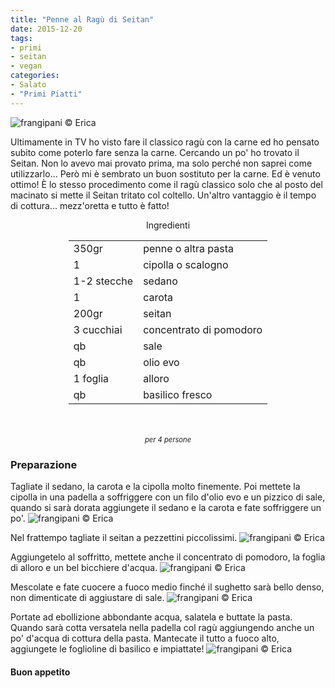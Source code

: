 ```yaml
---
title: "Penne al Ragù di Seitan"
date: 2015-12-20
tags:
- primi
- seitan
- vegan
categories:
- Salato
- "Primi Piatti"
---
```

![](header.jpg "frangipani © Erica")

Ultimamente in TV ho visto fare il classico ragù con la carne ed ho pensato subito come poterlo fare senza la carne. Cercando un po' ho trovato il Seitan. Non lo avevo mai provato prima, ma solo perché non saprei come utilizzarlo... Però mi è sembrato un buon sostituto per la carne. Ed è venuto ottimo! È lo stesso procedimento come il ragù classico solo che al posto del macinato si mette il Seitan tritato col coltello. Un'altro vantaggio è il tempo di cottura... mezz'oretta e tutto è fatto!


<div id="wrapper" style="text-align: center">
  <div id="yourdiv" style="display: inline-block;">
    <div class="ingredients">
      <div class="ingredients-title">Ingredienti</div>
      <table>
        <tbody>
          </tr>
          <tr>
            <td>350gr</td>
            <td>penne o altra pasta</td>
          </tr>
          <tr>
            <td>1</td>
            <td>cipolla o scalogno</td>
          </tr>
          <tr>
            <td>1-2 stecche</td>
            <td>sedano</td>
          </tr>
          <tr>
            <td>1</td>
            <td>carota</td>
          </tr>
          <tr>
            <td>200gr</td>
            <td>seitan</td>
          </tr>
          <tr>
            <td>3 cucchiai</td>
            <td>concentrato di pomodoro</td>
          </tr>
          <tr>
            <td>qb</td>
            <td>sale</td>
          </tr>
          <tr>
            <td>qb</td>
            <td>olio evo</td> 
          </tr>
          <tr>
            <td>1 foglia</td>
            <td>alloro</td> 
          </tr>
          <tr>
            <td>qb</td>
            <td>basilico fresco</td>   
          </tr>
        </tbody>
      </table>
      <br></br>
      <i class="pull-right" style="font-size: 80%;">per 4 persone</i>
    </div>
  </div>
</div>


<h3>
  <font color="grey">
    <i class="fa fa-cogs"></i>
  </font> Preparazione
</h3>

Tagliate il sedano, la carota e la cipolla molto finemente. Poi mettete la cipolla in una padella a soffriggere con un filo d'olio evo e un pizzico di sale, quando si sarà dorata aggiungete il sedano e la carota e fate soffriggere un po'.
![](soffritto.jpg "frangipani © Erica")

Nel frattempo tagliate il seitan a pezzettini piccolissimi.
![](seitan.jpg "frangipani © Erica")

Aggiungetelo al soffritto, mettete anche il concentrato di pomodoro, la foglia di alloro e un bel bicchiere d'acqua. 
![](ragu1.jpg "frangipani © Erica")

Mescolate e fate cuocere a fuoco medio finché il sughetto sarà bello denso, non dimenticate di aggiustare di sale.
![](ragu2.jpg "frangipani © Erica")

Portate ad ebollizione abbondante acqua, salatela e buttate la pasta. Quando sarà cotta versatela nella padella col ragù aggiungendo anche un po' d'acqua di cottura della pasta. Mantecate il tutto a fuoco alto, aggiungete le foglioline di basilico e impiattate!
![](risultato.jpg "frangipani © Erica")


<h4>Buon appetito
  <font color="red">
    <i class="fa fa-smile-o"></i>
  </font>
</h4>